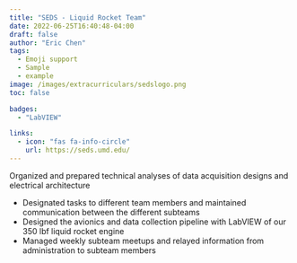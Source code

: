 ```yaml
---
title: "SEDS - Liquid Rocket Team"
date: 2022-06-25T16:40:48-04:00
draft: false
author: "Eric Chen"
tags:
  - Emoji support
  - Sample
  - example
image: /images/extracurriculars/sedslogo.png
toc: false

badges: 
  - "LabVIEW"

links:
  - icon: "fas fa-info-circle"
    url: https://seds.umd.edu/
---
```


Organized and prepared technical analyses of data acquisition designs and electrical architecture
- Designated tasks to different team members and maintained communication between the different subteams
- Designed the avionics and data collection pipeline with LabVIEW of our 350 lbf liquid rocket engine
- Managed weekly subteam meetups and relayed information from administration to subteam members